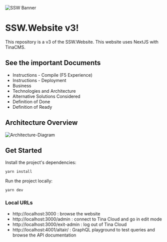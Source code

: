 
![SSW Banner](https://user-images.githubusercontent.com/17246482/213943898-d3d7268c-0636-4469-ad47-4052302cf567.png)
# SSW.Website v3!


This repository is a v3 of the SSW.Website. This website uses NextJS with TinaCMS.

## See the important Documents
- Instructions - Compile (F5 Experience)
- Instructions - Deployment
- Business
- Technologies and Architecture
- Alternative Solutions Considered
- Definition of Done
- Definition of Ready

## Architecture Overview
![Architecture-Diagram](https://user-images.githubusercontent.com/17246482/213943914-a98f32b5-4b65-4316-82ca-9cd308f3f315.png)

## Get Started

Install the project's dependencies:

```
yarn install
```

Run the project locally:

```
yarn dev
```

### Local URLs

- http://localhost:3000 : browse the website
- http://localhost:3000/admin : connect to Tina Cloud and go in edit mode
- http://localhost:3000/exit-admin : log out of Tina Cloud
- http://localhost:4001/altair/ : GraphQL playground to test queries and browse the API documentation
